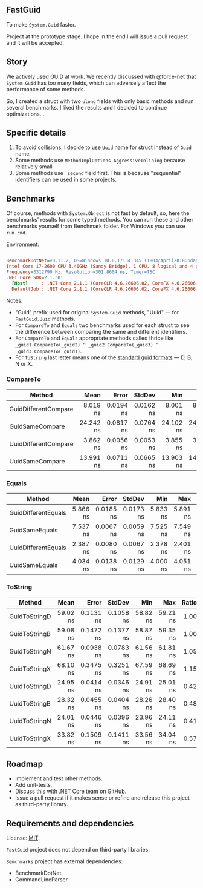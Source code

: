 ## FastGuid

To make ```System.Guid``` faster.

Project at the prototype stage. I hope in the end I will issue a pull request and it will be accepted.

## Story

We actively used GUID at work.
We recently discussed with @force-net that ```System.Guid``` has too many fields,
which can adversely affect the performance of some methods.

So, I created a struct with two ```ulong``` fields with only basic methods and run several benchmarks.
I liked the results and I decided to continue optimizations...

## Specific details

1. To avoid collisions, I decide to use ```Uuid``` name for struct instead of ```Guid``` name.
2. Some methods use ```MethodImplOptions.AggressiveInlining``` because relatively small.
3. Some methods use ```_second``` field first. This is because "sequential" identifiers can be used in some projects.

## Benchmarks

Of course, methods with ```System.Object``` is not fast by default, so, here the benchmarks' results for some typed methods.
You can run these and other benchmarks yourself from Benchmark folder. For Windows you can use ```run.cmd```.

Environment:

``` ini

BenchmarkDotNet=v0.11.2, OS=Windows 10.0.17134.345 (1803/April2018Update/Redstone4)
Intel Core i7-2600 CPU 3.40GHz (Sandy Bridge), 1 CPU, 8 logical and 4 physical cores
Frequency=3312790 Hz, Resolution=301.8604 ns, Timer=TSC
.NET Core SDK=2.1.301
  [Host]     : .NET Core 2.1.1 (CoreCLR 4.6.26606.02, CoreFX 4.6.26606.05), 64bit RyuJIT
  DefaultJob : .NET Core 2.1.1 (CoreCLR 4.6.26606.02, CoreFX 4.6.26606.05), 64bit RyuJIT
```

Notes:

* "Guid" prefix used for original ```System.Guid``` methods, "Uuid" — for ```FastGuid.Uuid``` methods.
* For ```CompareTo``` and ```Equals``` two benchmarks used for each struct to see the difference between comparing the same and different identifiers.
* For ```CompareTo``` and ```Equals``` appropriate methods called thrice like ```_guid1.CompareTo(_guid2) ^ _guid2.CompareTo(_guid3) ^ _guid3.CompareTo(_guid1)```.
* For ```ToString``` last letter means one of the [standard guid formats](https://docs.microsoft.com/en-us/dotnet/api/system.guid.tostring?view=netcore-2.1) — D, B, N or X.

### CompareTo

|               Method |      Mean |     Error |    StdDev |       Min |       Max | Ratio |
|--------------------- |----------:|----------:|----------:|----------:|----------:|------:|
| GuidDifferentCompare |  8.019 ns | 0.0194 ns | 0.0162 ns |  8.001 ns |  8.063 ns |  1.00 |
|      GuidSameCompare | 24.242 ns | 0.0817 ns | 0.0764 ns | 24.102 ns | 24.335 ns |  3.02 |
| UuidDifferentCompare |  3.862 ns | 0.0056 ns | 0.0053 ns |  3.855 ns |  3.870 ns |  0.48 |
|      UuidSameCompare | 13.991 ns | 0.0711 ns | 0.0665 ns | 13.903 ns | 14.110 ns |  1.75 |

### Equals

|              Method |     Mean |     Error |    StdDev |      Min |      Max | Ratio |
|-------------------- |---------:|----------:|----------:|---------:|---------:|------:|
| GuidDifferentEquals | 5.866 ns | 0.0185 ns | 0.0173 ns | 5.833 ns | 5.891 ns |  1.00 |
|      GuidSameEquals | 7.537 ns | 0.0067 ns | 0.0059 ns | 7.525 ns | 7.549 ns |  1.29 |
| UuidDifferentEquals | 2.387 ns | 0.0080 ns | 0.0067 ns | 2.378 ns | 2.401 ns |  0.41 |
|      UuidSameEquals | 4.034 ns | 0.0138 ns | 0.0129 ns | 4.000 ns | 4.051 ns |  0.69 |

### ToString

|        Method |     Mean |     Error |    StdDev |      Min |      Max | Ratio |
|-------------- |---------:|----------:|----------:|---------:|---------:|------:|
| GuidToStringD | 59.02 ns | 0.1131 ns | 0.1058 ns | 58.82 ns | 59.21 ns |  1.00 |
| GuidToStringB | 59.08 ns | 0.1472 ns | 0.1377 ns | 58.87 ns | 59.35 ns |  1.00 |
| GuidToStringN | 61.67 ns | 0.0938 ns | 0.0783 ns | 61.56 ns | 61.81 ns |  1.05 |
| GuidToStringX | 68.10 ns | 0.3475 ns | 0.3251 ns | 67.59 ns | 68.69 ns |  1.15 |
| UuidToStringD | 24.95 ns | 0.0414 ns | 0.0346 ns | 24.91 ns | 25.01 ns |  0.42 |
| UuidToStringB | 28.32 ns | 0.0455 ns | 0.0404 ns | 28.26 ns | 28.40 ns |  0.48 |
| UuidToStringN | 24.01 ns | 0.0446 ns | 0.0396 ns | 23.96 ns | 24.11 ns |  0.41 |
| UuidToStringX | 33.82 ns | 0.1509 ns | 0.1411 ns | 33.56 ns | 34.04 ns |  0.57 |

## Roadmap

* Implement and test other methods.
* Add unit-tests.
* Discuss this with .NET Core team on GitHub.
* Issue a pull request if it makes sense or refine and release this project as third-party library.

## Requirements and dependencies

License: [MIT](http://opensource.org/licenses/MIT).

```FastGuid``` project does not depend on third-party libraries.

```Benchmarks``` project has external dependencies:

* BenchmarkDotNet
* CommandLineParser